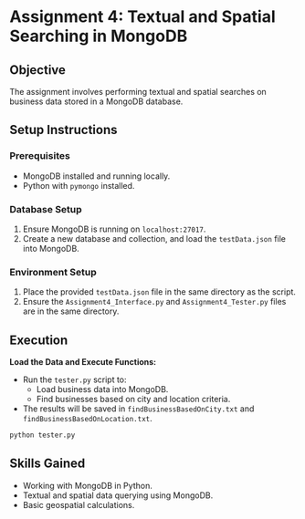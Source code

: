 # Assignment 4: Textual and Spatial Searching in MongoDB

## Objective
The assignment involves performing textual and spatial searches on business data stored in a MongoDB database.

## Setup Instructions

### Prerequisites
- MongoDB installed and running locally.
- Python with `pymongo` installed.

### Database Setup
1. Ensure MongoDB is running on `localhost:27017`.
2. Create a new database and collection, and load the `testData.json` file into MongoDB.

### Environment Setup
1. Place the provided `testData.json` file in the same directory as the script.
2. Ensure the `Assignment4_Interface.py` and `Assignment4_Tester.py` files are in the same directory.

## Execution

**Load the Data and Execute Functions:**
   - Run the `tester.py` script to:
     - Load business data into MongoDB.
     - Find businesses based on city and location criteria.
   - The results will be saved in `findBusinessBasedOnCity.txt` and `findBusinessBasedOnLocation.txt`.

   ```bash
   python tester.py
   ```

## Skills Gained
- Working with MongoDB in Python.
- Textual and spatial data querying using MongoDB.
- Basic geospatial calculations.
